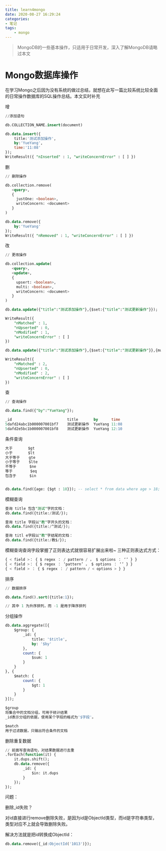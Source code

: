 ```yaml
---
title: learn4mongo
date: 2020-08-27 16:29:24
categories:
- 笔记
tags:
    - mongo
---
```


>   MongoDB的一些基本操作，只适用于日常开发，深入了解MongoDB请略过本文

<!--more-->

# Mongo数据库操作

在学习Mongo之后因为没有系统的做过总结，就想在此写一篇比较系统比较全面的日常操作数据库的SQL操作总结。本文实时补充

增

```sql
//添加语句

db.COLLECTION_NAME.insert(document)

db.data.insert({
	title:'测试添加操作',
	by:'YueYang',
	time:'11:08'
});
WriteResult({ "nInserted" : 1, "writeConcernError" : [ ] })

```



删

```sql
// 删除操作

db.collection.remove(
   <query>,
   {
     justOne: <boolean>,
     writeConcern: <document>
   }
)

db.data.remove({
	by:'YueYang'
});
WriteResult({ "nRemoved" : 1, "writeConcernError" : [ ] })

```



改

```sql
// 更改操作

db.collection.update(
   <query>,
   <update>,
   {
     upsert: <boolean>,
     multi: <boolean>,
     writeConcern: <document>
   }
)

db.data.update({"title":"测试添加操作"},{$set:{"title":"测试更新操作"}});

WriteResult({
	"nMatched" : 1,
	"nUpserted" : 0,
	"nModified" : 1,
	"writeConcernError" : [ ]
})

db.data.update({"title":"测试添加操作"},{$set:{"title":"测试更新操作"}},{multi:true});

WriteResult({
	"nMatched" : 2,
	"nUpserted" : 0,
	"nModified" : 2,
	"writeConcernError" : [ ]
})

```



查

```sql
// 查询操作

db.data.find({"by":"YueYang"});

_id            				title    	by		time
5dafd24abc1b000007001bf7	测试更新操作	YueYang	11:08
5dafd2e5bc1b000007001bf8	测试更新操作	YueYang	12:10

```

条件查询

```sql
大于		 $gt
小于		 $lt
大于等于 	gte
小于等于	$lte
不等于		 $ne
等于		  $eq
包含于 	 $in


db.data.find({age: {$gt : 18}}); -- select * from data where age > 18;
```

模糊查询

```sql
查询 title 包含"测试"字的文档：
db.data.find({title:/测试/});

查询 title 字段以"教"字开头的文档：
db.data.find({title:/^测试/});

查询 titl e字段以"教"字结尾的文档：
db.data.find({title:/教$/});
```

模糊查询查询字段掌握了正则表达式就很容易扩展出来啦~
三种正则表达式方式：

```sql
{ < field >： { $ regex ： / pattern / ， $ options ： ‘’ } }
{ < field >： { $ regex ： ‘pattern’ ， $ options ： ‘’ } }
{ < field > ： { $ regex ： / pattern / < options > } }
```

排序

```sql
// 数据排序

db.data.find().sort({title:1}); 

// 其中 1 为升序排列，而 -1 是用于降序排列
```

分组操作

```sql
db.data.aggregate([{
    $group: {
        _id: {
            title: '$title',
            by: '$by'
        },
        count: {
            $sum: 1
        }
    }
}, {
    $match: {
        count: {
            $gt: 1
        }
    }
}]);

$group
将集合中的文档分组，可用于统计结果
_id表示分组的依据，使用某个字段的格式为'$字段'。

$match
用于过滤数据，只输出符合条件的文档
```

删除重复数据

```sql
// 前面写查询语句，对结果数据进行去重
.forEach(function(it) {
    it.dups.shift();
    db.data.remove({
        _id: {
            $in: it.dups
        }
    });
});

```

问题：

删除_id失败？

对id直接进行remove删除失败，是因为id是ObjectId类型，而id是字符串类型，类型对应不上就会导致删除失败。

解决方法就是把id转换成ObjectId：

```sql
db.data.remove({_id:ObjectId('1013')});
```

